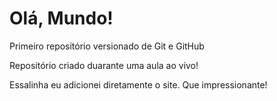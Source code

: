 # Olá, Mundo!
 Primeiro repositório versionado de Git e GitHub

Repositório criado duarante uma aula ao vivo!

Essalinha eu adicionei diretamente o site. Que impressionante!
